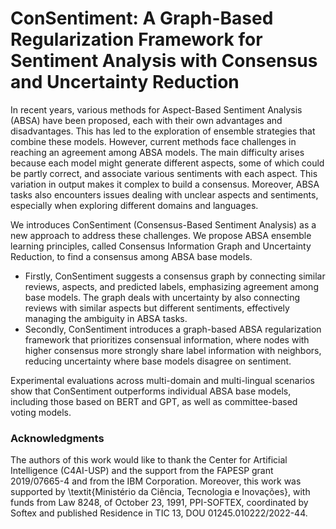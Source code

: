 # ConSentiment: A Graph-Based Regularization Framework for Sentiment Analysis with Consensus and Uncertainty Reduction

In recent years, various methods for Aspect-Based Sentiment Analysis (ABSA) have been proposed, each with their own advantages and disadvantages. This has led to the exploration of ensemble strategies that combine these models. However, current methods face challenges in reaching an agreement among ABSA models. The main difficulty arises because each model might generate different aspects, some of which could be partly correct, and associate various sentiments with each aspect. This variation in output makes it complex to build a consensus. Moreover, ABSA tasks also encounters issues dealing with unclear aspects and sentiments, especially when exploring different domains and languages.

We introduces ConSentiment (Consensus-Based Sentiment Analysis) as a new approach to address these challenges. We propose ABSA ensemble learning principles, called Consensus Information Graph and Uncertainty Reduction, to find a consensus among ABSA base models.

- Firstly, ConSentiment suggests a consensus graph by connecting similar reviews, aspects, and predicted labels, emphasizing agreement among base models. The graph deals with uncertainty by also connecting reviews with similar aspects but different sentiments, effectively managing the ambiguity in ABSA tasks.
-  Secondly, ConSentiment introduces a graph-based ABSA regularization framework that prioritizes consensual information, where nodes with higher consensus more strongly share label information with neighbors, reducing uncertainty where base models disagree on sentiment.

Experimental evaluations across multi-domain and multi-lingual scenarios show that ConSentiment outperforms individual ABSA base models, including those based on BERT and GPT, as well as committee-based voting models.

### Acknowledgments

The authors of this work would like to thank the Center for Artificial Intelligence (C4AI-USP) and the support from the FAPESP grant 2019/07665-4 and from the IBM Corporation. Moreover, this work was supported by \textit{Ministério da Ciência, Tecnologia e Inovações}, with funds from Law 8248, of October 23, 1991, PPI-SOFTEX, coordinated by Softex and published Residence in TIC 13, DOU 01245.010222/2022-44.

